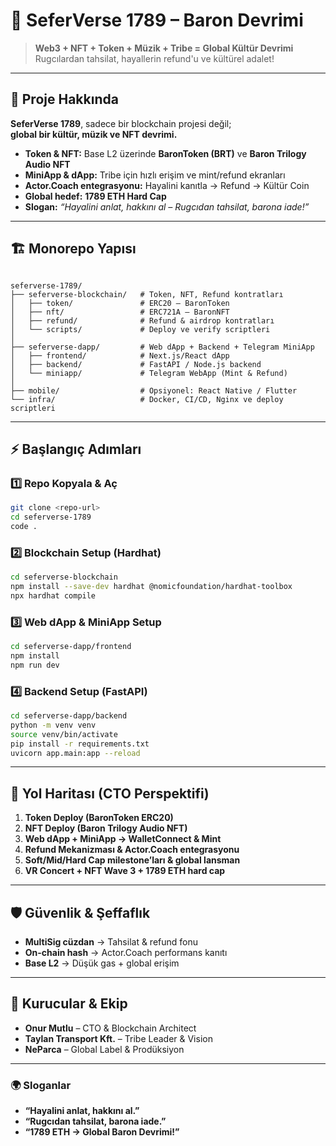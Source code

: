 # 🌌 SeferVerse 1789 – Baron Devrimi

> **Web3 + NFT + Token + Müzik + Tribe = Global Kültür Devrimi**  
> Rugcılardan tahsilat, hayallerin refund'u ve kültürel adalet!

---

## 🚀 Proje Hakkında

**SeferVerse 1789**, sadece bir blockchain projesi değil;  
**global bir kültür, müzik ve NFT devrimi.**

- **Token & NFT:** Base L2 üzerinde **BaronToken (BRT)** ve **Baron Trilogy Audio NFT**  
- **MiniApp & dApp:** Tribe için hızlı erişim ve mint/refund ekranları  
- **Actor.Coach entegrasyonu:** Hayalini kanıtla → Refund → Kültür Coin  
- **Global hedef:** **1789 ETH Hard Cap**  
- **Slogan:** *“Hayalini anlat, hakkını al – Rugcıdan tahsilat, barona iade!”*

---

## 🏗 Monorepo Yapısı

```

seferverse-1789/
├── seferverse-blockchain/   # Token, NFT, Refund kontratları
│   ├── token/               # ERC20 – BaronToken
│   ├── nft/                 # ERC721A – BaronNFT
│   ├── refund/              # Refund & airdrop kontratları
│   └── scripts/             # Deploy ve verify scriptleri
│
├── seferverse-dapp/         # Web dApp + Backend + Telegram MiniApp
│   ├── frontend/            # Next.js/React dApp
│   ├── backend/             # FastAPI / Node.js backend
│   └── miniapp/             # Telegram WebApp (Mint & Refund)
│
├── mobile/                  # Opsiyonel: React Native / Flutter
└── infra/                   # Docker, CI/CD, Nginx ve deploy scriptleri

````

---

## ⚡ Başlangıç Adımları

### 1️⃣ Repo Kopyala & Aç
```bash
git clone <repo-url>
cd seferverse-1789
code .
````

### 2️⃣ Blockchain Setup (Hardhat)

```bash
cd seferverse-blockchain
npm install --save-dev hardhat @nomicfoundation/hardhat-toolbox
npx hardhat compile
```

### 3️⃣ Web dApp & MiniApp Setup

```bash
cd seferverse-dapp/frontend
npm install
npm run dev
```

### 4️⃣ Backend Setup (FastAPI)

```bash
cd seferverse-dapp/backend
python -m venv venv
source venv/bin/activate
pip install -r requirements.txt
uvicorn app.main:app --reload
```

---

## 🎯 Yol Haritası (CTO Perspektifi)

1. **Token Deploy (BaronToken ERC20)**
2. **NFT Deploy (Baron Trilogy Audio NFT)**
3. **Web dApp + MiniApp → WalletConnect & Mint**
4. **Refund Mekanizması & Actor.Coach entegrasyonu**
5. **Soft/Mid/Hard Cap milestone’ları & global lansman**
6. **VR Concert + NFT Wave 3 + 1789 ETH hard cap**

---

## 🛡 Güvenlik & Şeffaflık

* **MultiSig cüzdan** → Tahsilat & refund fonu
* **On-chain hash** → Actor.Coach performans kanıtı
* **Base L2** → Düşük gas + global erişim

---

## 👑 Kurucular & Ekip

* **Onur Mutlu** – CTO & Blockchain Architect
* **Taylan Transport Kft.** – Tribe Leader & Vision
* **NeParca** – Global Label & Prodüksiyon

---

### 🌍 Sloganlar

* **“Hayalini anlat, hakkını al.”**
* **“Rugcıdan tahsilat, barona iade.”**
* **“1789 ETH → Global Baron Devrimi!”**
